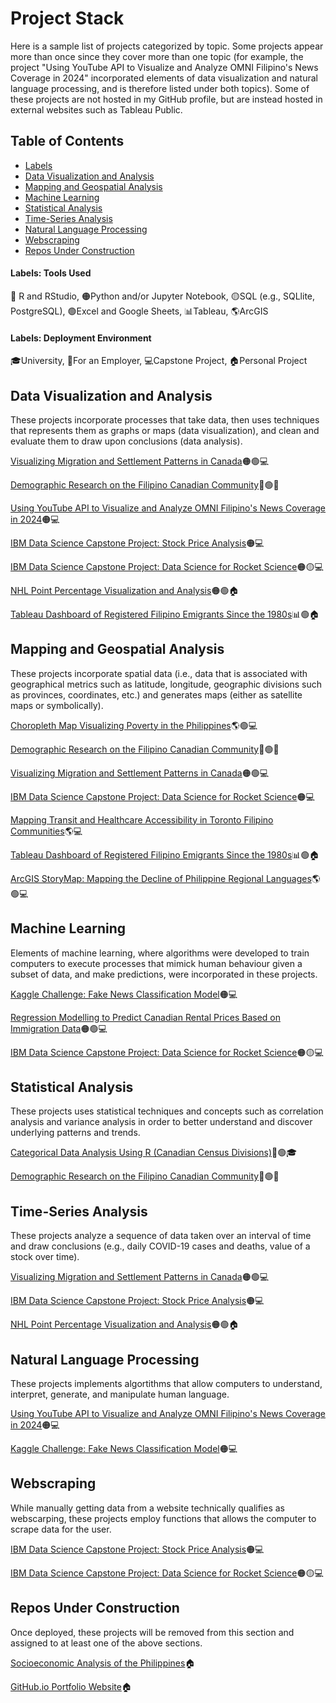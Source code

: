 # Project Stack
<p>Here is a sample list of projects categorized by topic. Some projects appear more than once since they cover more than one topic (for example, the project "Using YouTube API to Visualize and Analyze OMNI Filipino's News Coverage in 2024" incorporated elements of data visualization and natural language processing, and is therefore listed under both topics). Some of these projects are not hosted in my GitHub profile, but are instead hosted in external websites such as Tableau Public.</p>

## Table of Contents
* [Labels](#labels-tools-used)
* [Data Visualization and Analysis](#data-visualization-and-analysis)
* [Mapping and Geospatial Analysis](#mapping-and-geospatial-analysis)
* [Machine Learning](#machine-learning)
* [Statistical Analysis](#statistical-analysis)
* [Time-Series Analysis](#time-series-analysis)
* [Natural Language Processing](#natural-language-processing)
* [Webscraping](#webscraping)
* [Repos Under Construction](#repos-under-construction)

#### Labels: Tools Used
🔵 R and RStudio, 🟠Python and/or Jupyter Notebook, 🟡SQL (e.g., SQLlite, PostgreSQL), 🟢Excel and Google Sheets, 📊Tableau, 🌎ArcGIS

#### Labels: Deployment Environment
🎓University, 💼For an Employer, 💻Capstone Project, 🏠Personal Project


## Data Visualization and Analysis
These projects incorporate processes that take data, then uses techniques that represents them as graphs or maps (data visualization), and clean and evaluate them to draw upon conclusions (data analysis).

<a href="https://github.com/Francis-Calingo/Visualizing-Migration-in-Canada"> Visualizing Migration and Settlement Patterns in Canada</a>🟠🟢💻

<a href="https://github.com/Francis-Calingo/ELECTIONS-CANADA-RESEARCH-PROJECT-Filipino-Canadian-Demographic-Report"> Demographic Research on the Filipino Canadian Community</a>🔵🟢💼

<a href="https://github.com/Francis-Calingo/YouTube-API-Analysis-OMNI-Filipino-News"> Using YouTube API to Visualize and Analyze OMNI Filipino's News Coverage in 2024</a>🟠💻

<a href="https://github.com/Francis-Calingo/IBM-Capstone-1"> IBM Data Science Capstone Project: Stock Price Analysis</a>🟠💻

<a href="https://github.com/Francis-Calingo/IBM-Capstone-2"> IBM Data Science Capstone Project: Data Science for Rocket Science</a>🟠🟡💻

<a href="https://github.com/Francis-Calingo/NHL-POINT-PERCENTAGE-ANALYSIS"> NHL Point Percentage Visualization and Analysis</a>🟠🟢🏠

<a href="https://public.tableau.com/app/profile/francis.emmanuel.calingo/viz/DataonRegisteredFilipinoEmigrantsSincethe1980s/Dashboard1"> Tableau Dashboard of Registered Filipino Emigrants Since the 1980s</a>📊🟢🏠


## Mapping and Geospatial Analysis
These projects incorporate spatial data (i.e., data that is associated with geographical metrics such as latitude, longitude, geographic divisions such as provinces, coordinates, etc.) and generates maps (either as satellite maps or symbolically).

<a href="https://github.com/Francis-Calingo/Philippines-Poverty-Choropleth-Map"> Choropleth Map Visualizing Poverty in the Philippines</a>🌎🟢💻

<a href="https://github.com/Francis-Calingo/ELECTIONS-CANADA-RESEARCH-PROJECT-Filipino-Canadian-Demographic-Report"> Demographic Research on the Filipino Canadian Community</a>🔵🟢💼

<a href="https://github.com/Francis-Calingo/Visualizing-Migration-in-Canada"> Visualizing Migration and Settlement Patterns in Canada</a>🟠🟢💻

<a href="https://github.com/Francis-Calingo/IBM-Capstone-2"> IBM Data Science Capstone Project: Data Science for Rocket Science</a>🟠💻

<a href="https://github.com/Francis-Calingo/Transit-and-Healthcare-Accessibility-in-the-Toronto-Filipino-Communities"> Mapping Transit and Healthcare Accessibility in Toronto Filipino Communities</a>🌎💻

<a href="https://public.tableau.com/app/profile/francis.emmanuel.calingo/viz/DataonRegisteredFilipinoEmigrantsSincethe1980s/Dashboard1"> Tableau Dashboard of Registered Filipino Emigrants Since the 1980s</a>📊🟢🏠

<a href="https://storymaps.arcgis.com/stories/44ef21a201d04242942a9573d5d62919 "> ArcGIS StoryMap: Mapping the Decline of Philippine Regional Languages</a>🌎🟢💻

## Machine Learning
Elements of machine learning, where algorithms were developed to train computers to execute processes that mimick human behaviour given a subset of data, and make predictions, were incorporated in these projects.

<a href="https://github.com/Francis-Calingo/Fake-News-Classification-Model-Kaggle"> Kaggle Challenge: Fake News Classification Model</a>🟠💻

<a href="https://github.com/Francis-Calingo/Canadian-Rental-Prices-and-Immigration-ML-Predictive-Model"> Regression Modelling to Predict Canadian Rental Prices Based on Immigration Data</a>🟠🟢💻

<a href="https://github.com/Francis-Calingo/IBM-Capstone-2"> IBM Data Science Capstone Project: Data Science for Rocket Science</a>🟠🟡💻

## Statistical Analysis
These projects uses statistical techniques and concepts such as correlation analysis and variance analysis in order to better understand and discover underlying patterns and trends.

<a href="https://github.com/Francis-Calingo/CATEGORICAL-SOCIOECONOMIC-DATA-ANALYSIS-OF-CANADIAN-REGIONS"> Categorical Data Analysis Using R (Canadian Census Divisions)</a>🔵🟢🎓

<a href="https://github.com/Francis-Calingo/ELECTIONS-CANADA-RESEARCH-PROJECT-Filipino-Canadian-Demographic-Report"> Demographic Research on the Filipino Canadian Community</a>🔵🟢💼

## Time-Series Analysis
These projects analyze a sequence of data taken over an interval of time and draw conclusions (e.g., daily COVID-19 cases and deaths, value of a stock over time).

<a href="https://github.com/Francis-Calingo/Visualizing-Migration-in-Canada"> Visualizing Migration and Settlement Patterns in Canada</a>🟠🟢💻

<a href="https://github.com/Francis-Calingo/IBM-Capstone-1"> IBM Data Science Capstone Project: Stock Price Analysis</a>🟠💻

<a href="https://github.com/Francis-Calingo/NHL-POINT-PERCENTAGE-ANALYSIS"> NHL Point Percentage Visualization and Analysis</a>🟠🟢🏠

## Natural Language Processing
These projects implements algortithms that allow computers to understand, interpret, generate, and manipulate human language.

<a href="https://github.com/Francis-Calingo/YouTube-API-Analysis-OMNI-Filipino-News"> Using YouTube API to Visualize and Analyze OMNI Filipino's News Coverage in 2024</a>🟠💻

<a href="https://github.com/Francis-Calingo/Fake-News-Classification-Model-Kaggle"> Kaggle Challenge: Fake News Classification Model</a>🟠💻

## Webscraping
While manually getting data from a website technically qualifies as webscarping, these projects employ functions that allows the computer to scrape data for the user.

<a href="https://github.com/Francis-Calingo/IBM-Capstone-1"> IBM Data Science Capstone Project: Stock Price Analysis</a>🟠💻

<a href="https://github.com/Francis-Calingo/IBM-Capstone-2"> IBM Data Science Capstone Project: Data Science for Rocket Science</a>🟠🟡💻


## Repos Under Construction
Once deployed, these projects will be removed from this section and assigned to at least one of the above sections.

<a href="https://github.com/Francis-Calingo/Socioeconomic-Analysis-of-The-Philippines"> Socioeconomic Analysis of the Philippines</a>🏠

<a href="https://github.com/Francis-Calingo/Francis-Calingo.github.io"> GitHub.io Portfolio Website</a>🏠


